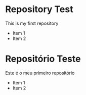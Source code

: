 # Repository Test
This is my first repository

+ Item 1
+ Item 2

# Repositório Teste
Este é o meu primeiro repositório

+ Item 1
+ Item 2
